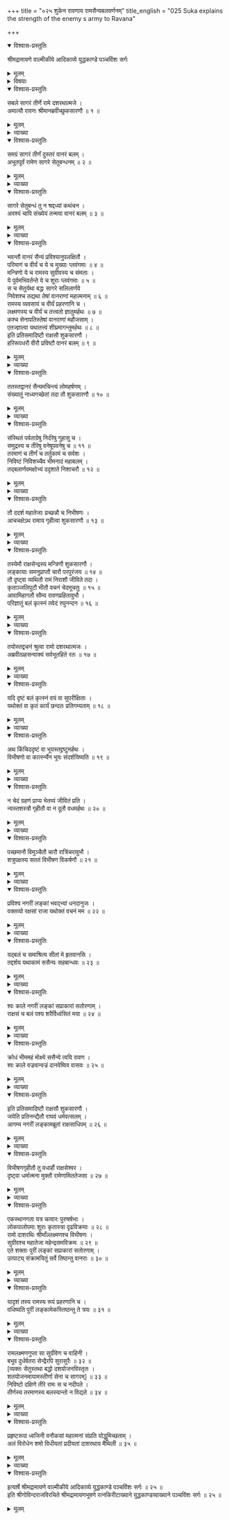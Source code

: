 +++
title = "०२५ शुकेन रावणाय रामसैन्यबलवर्णनम्"
title_english = "025 Suka explains the strength of the enemy s army to Ravana"

+++

<details open><summary>विश्वास-प्रस्तुतिः</summary>

श्रीमद्रामायणे वाल्मीकीये आदिकाव्ये युद्धकाण्डे पञ्चविंशः सर्गः
</details>

<details><summary>मूलम्</summary>

श्रीमद्रामायणे वाल्मीकीये आदिकाव्ये युद्धकाण्डे पञ्चविंशः सर्गः
</details>

<details><summary>विषयाः</summary>

विभीषणेन रावणप्रेरणया रामसेनागणनाद्यर्थंप्रहितयोः कपिरूपधारणेनकपिसेना -प्रविष्टयोः शुकसारणनाम्नो राक्षसयोग्रहणेन रामेप्रत्यर्पणम् ॥ १ ॥ स्वप्रार्थनया रावणे संदेशनिवेदनचोदन पूर्वकं राममोचिताभ्यांशुकसारणाभ्यां रावणमेत्य तंप्रति विभीषणकृतस्वग्रहणादिनिवेदनम् ॥ २ ॥ तथा वानरसेनाया अपरिच्छेद्यत्व निवेदन पूर्वकं रामप्रभाववर्णनेनसीताप्रदानपूर्वकं तेनसन्धिविधानम् ॥ ३ ॥

</details>

<details open><summary>विश्वास-प्रस्तुतिः</summary>

सबले सागरं तीर्णे रामे दशरथात्मजे ।  
अमात्यौ रावणः श्रीमानब्रवीच्छुकसारणौ ॥ १ ॥
</details>

<details><summary>मूलम्</summary>

सबले सागरं तीर्णे रामे दशरथात्मजे ।  
अमात्यौ रावणः श्रीमानब्रवीच्छुकसारणौ ॥ १ ॥
</details>

<details><summary>व्याख्या</summary>

अथ शुकसारणप्रेषणं पञ्चविंशे – सबल इत्यादि ॥ दशरथात्मजइति मनुष्यत्वोक्तिः । श्रीमानिति मदातिशयोक्तिः । शुकः पूर्वस्मादन्यः । सारणसाहित्यात् ॥ १ ॥
</details>

<details open><summary>विश्वास-प्रस्तुतिः</summary>

समग्रं सागरं तीर्णं दुस्तरं वानरं बलम् ।  
अभूतपूर्वं रामेण सागरे सेतुबन्धनम् ॥ २ ॥
</details>

<details><summary>मूलम्</summary>

समग्रं सागरं तीर्णं दुस्तरं वानरं बलम् ।  
अभूतपूर्वं रामेण सागरे सेतुबन्धनम् ॥ २ ॥
</details>

<details><summary>व्याख्या</summary>

समग्र विशालं । दुस्तरं तरितुमशक्यं । सागरं कर्म । वानरं वानरसंबन्धि बलं कर्तृ । तीर्णं अतरत् । कर्तरि क्तः । सेतुबन्धनं रामेण कृतमिति शेषः ॥ २ ॥
</details>

<details open><summary>विश्वास-प्रस्तुतिः</summary>

सागरे सेतुबन्धं तु न श्रद्दध्यां कथंचन ।  
अवश्यं चापि संख्येयं तन्मया वानरं बलम् ॥ ३ ॥
</details>

<details><summary>मूलम्</summary>

सागरे सेतुबन्धं तु न श्रद्दध्यां कथंचन ।  
अवश्यं चापि संख्येयं तन्मया वानरं बलम् ॥ ३ ॥
</details>

<details><summary>व्याख्या</summary>

सेतुबन्धनं रामेण कृतं । कथंचन आप्तपुरुषोदितत्वेपि । अपिच तथापि । संख्येयं ज्ञातव्यम् ॥ ३ ॥
</details>

<details open><summary>विश्वास-प्रस्तुतिः</summary>

भवन्तौ वानरं सैन्यं प्रविश्यानुपलक्षितौ ।  
परिमाणं च वीर्यं च ये च मुख्याः प्लवंगमाः ॥ ४ ॥  
मन्त्रिणो ये च रामस्य सुग्रीवस्य च संमताः ।  
ये पूर्वमभिवर्तन्ते ये च शूराः प्लवंगमाः ॥ ५ ॥  
स च सेतुर्यथा बद्धः सागरे सलिलार्णवे  
निवेशश्च तद्यथा तेषां वानराणां महात्मनाम् ॥ ६ ॥  
रामस्य व्यवसायं च वीर्यं प्रहरणानि च ।  
लक्ष्मणस्य च वीर्यं च तत्त्वतो ज्ञातुमर्हथः ॥ ७ ॥  
कश्च सेनापतिस्तेषां वानराणां महौजसाम् ।  
एतज्ज्ञात्वा यथातत्त्वं शीघ्रमागन्तुमर्हथः ॥ ८ ॥  
इति प्रतिसमादिष्टौ राक्षसौ शुकसारणौ ।  
हरिरूपधरौ वीरौ प्रविष्टौ वानरं बलम् ॥ ९ ॥
</details>

<details><summary>मूलम्</summary>

भवन्तौ वानरं सैन्यं प्रविश्यानुपलक्षितौ ।  
परिमाणं च वीर्यं च ये च मुख्याः प्लवंगमाः ॥ ४ ॥  
मन्त्रिणो ये च रामस्य सुग्रीवस्य च संमताः ।  
ये पूर्वमभिवर्तन्ते ये च शूराः प्लवंगमाः ॥ ५ ॥  
स च सेतुर्यथा बद्धः सागरे सलिलार्णवे  
निवेशश्च तद्यथा तेषां वानराणां महात्मनाम् ॥ ६ ॥  
रामस्य व्यवसायं च वीर्यं प्रहरणानि च ।  
लक्ष्मणस्य च वीर्यं च तत्त्वतो ज्ञातुमर्हथः ॥ ७ ॥  
कश्च सेनापतिस्तेषां वानराणां महौजसाम् ।  
एतज्ज्ञात्वा यथातत्त्वं शीघ्रमागन्तुमर्हथः ॥ ८ ॥  
इति प्रतिसमादिष्टौ राक्षसौ शुकसारणौ ।  
हरिरूपधरौ वीरौ प्रविष्टौ वानरं बलम् ॥ ९ ॥
</details>

<details><summary>व्याख्या</summary>

भवन्तावित्यादि चतुःश्लोक्येकान्वया ॥ तस्माद्भवन्तौ अनुपलक्षितौ परैरविज्ञातौ सन्तौ । वानरं सैन्यं प्रविश्य । परिमाणं वानराणामियत्तां । तेषां वीर्य बलपरिच्छेदं । ये प्लवङ्गमाःमुख्याः प्रधानभूताः तान् । ये रामस्य सुग्रीवस्य च संमता मन्त्रिणः । ये नासीरभटाः पूर्वमभिवर्तन्ते । ये च प्लवङ्गमाः वस्तुतः शूराः तान्सर्वान् । सागरे सगरखानिते । सलिलार्णवे लवणजलसमुद्रे । स सेतुः वानरतरणार्थसेतुश्च । यथा येन प्रकारेण बद्धः तं प्रकारं । तेषां निवेशं निवासं । उत्पत्तिस्थानं वा । क्लीबत्वमार्षं । यद्यथा यादृशप्रकारः । रामस्य व्यवसायं कर्तव्यविषयनिश्चयं । वीर्यं बलं । प्रहरणानि आयुधानि । लक्ष्मणस्य व्यवसायं बलं च । तत्त्वतः पारमार्थेन । ज्ञातुमर्थ्ये इत्यन्वयः ॥ ४–९ ॥
</details>

<details open><summary>विश्वास-प्रस्तुतिः</summary>

ततस्तद्वानरं सैन्यमचिन्त्यं लोमहर्षणम् ।  
संख्यातुं नाध्यगच्छेतां तदा तौ शुकसारणौ ॥ १० ॥
</details>

<details><summary>मूलम्</summary>

ततस्तद्वानरं सैन्यमचिन्त्यं लोमहर्षणम् ।  
संख्यातुं नाध्यगच्छेतां तदा तौ शुकसारणौ ॥ १० ॥
</details>

<details><summary>व्याख्या</summary>

नाध्यगच्छेतां नाज्ञासिष्टाम् ॥ १० ॥
</details>

<details open><summary>विश्वास-प्रस्तुतिः</summary>

संस्थितं पर्वताग्रेषु निर्दरेषु गुहासु च ।  
समुद्रस्य च तीरेषु वनेषूपवनेषु च ॥ ११ ॥  
तरमाणं च तीर्णं च तर्तुकामं च सर्वशः ।  
निविष्टं निविशच्चैव भीमनादं महाबलम् ।  
तद्बलार्णवमक्षोभ्यं ददृशाते निशाचरौ ॥ १२ ॥
</details>

<details><summary>मूलम्</summary>

संस्थितं पर्वताग्रेषु निर्दरेषु गुहासु च ।  
समुद्रस्य च तीरेषु वनेषूपवनेषु च ॥ ११ ॥  
तरमाणं च तीर्णं च तर्तुकामं च सर्वशः ।  
निविष्टं निविशच्चैव भीमनादं महाबलम् ।  
तद्बलार्णवमक्षोभ्यं ददृशाते निशाचरौ ॥ १२ ॥
</details>

<details><summary>व्याख्या</summary>

अज्ञानहेतुमाह सार्धश्लोकद्वयेन — संस्थितमिति । निर्दरेषु दलितपर्वतप्रदेशेषु । उपवनेषु आरामेषु । आरामः स्यादुपवनं इत्यमरः ॥ ११ – १२ ॥
</details>

<details open><summary>विश्वास-प्रस्तुतिः</summary>

तौ ददर्श महातेजाः प्रच्छन्नौ च निभीषणः ।  
आचचक्षेऽथ रामाय गृहीत्वा शुकसारणौ ॥ १३ ॥
</details>

<details><summary>मूलम्</summary>

तौ ददर्श महातेजाः प्रच्छन्नौ च निभीषणः ।  
आचचक्षेऽथ रामाय गृहीत्वा शुकसारणौ ॥ १३ ॥
</details>

<details><summary>व्याख्या</summary>

अथ विभीषणः ददर्श आचचक्षे चेत्यन्वयः ॥ १३ ॥
</details>

<details open><summary>विश्वास-प्रस्तुतिः</summary>

तस्येमौ राक्षसेन्द्रस्य मन्त्रिणौ शुकसारणौ ।  
लङ्कायाः समनुप्राप्तौ चारौ परपुरंजय ॥ १४ ॥  
तौ दृष्ट्वा व्यथितौ रामं निराशौ जीविते तदा ।  
कृताञ्जलिपुटौ भीतौ वचनं चेदमूचतुः ॥ १५ ॥  
आवामिहागतौ सौम्य रावणप्रहितावुभौ ।  
परिज्ञातुं बलं कृत्स्नं तवेदं रघुनन्दन ॥ १६ ॥
</details>

<details><summary>मूलम्</summary>

तस्येमौ राक्षसेन्द्रस्य मन्त्रिणौ शुकसारणौ ।  
लङ्कायाः समनुप्राप्तौ चारौ परपुरंजय ॥ १४ ॥  
तौ दृष्ट्वा व्यथितौ रामं निराशौ जीविते तदा ।  
कृताञ्जलिपुटौ भीतौ वचनं चेदमूचतुः ॥ १५ ॥  
आवामिहागतौ सौम्य रावणप्रहितावुभौ ।  
परिज्ञातुं बलं कृत्स्नं तवेदं रघुनन्दन ॥ १६ ॥
</details>

<details><summary>व्याख्या</summary>

लङ्काया इति पञ्चमी । परपुरं जयतीति परपुरंजयः । संज्ञायां भृतृवृजिधारिसहितपिदमः इति खच् ॥ १४ – १६ ॥
</details>

<details open><summary>विश्वास-प्रस्तुतिः</summary>

तयोस्तद्वचनं श्रुत्वा रामो दशरथात्मजः ।  
अब्रवीत्प्रहसन्वाक्यं सर्वभूतहिते रतः ॥ १७ ॥
</details>

<details><summary>मूलम्</summary>

तयोस्तद्वचनं श्रुत्वा रामो दशरथात्मजः ।  
अब्रवीत्प्रहसन्वाक्यं सर्वभूतहिते रतः ॥ १७ ॥
</details>

<details><summary>व्याख्या</summary>

दशरथात्मजः महापुरुषप्रसूतत्वेन सहजकारुण्य ः प्रहसन् रावणबुद्धिमान्द्यस्मरणात् प्रहासः । सर्वभूतहिते रतः रिपूणामपि वत्सलः ॥ १७ ॥
</details>

<details open><summary>विश्वास-प्रस्तुतिः</summary>

यदि दृष्टं बलं कृत्स्नं वयं वा सुपरीक्षिताः ।  
यथोक्तं वा कृतं कार्यं छन्दतः प्रतिगम्यताम् ॥ १८ ॥
</details>

<details><summary>मूलम्</summary>

यदि दृष्टं बलं कृत्स्नं वयं वा सुपरीक्षिताः ।  
यथोक्तं वा कृतं कार्यं छन्दतः प्रतिगम्यताम् ॥ १८ ॥
</details>

<details><summary>व्याख्या</summary>

यथोक्तं रावणेन यथोक्तं । छन्दतः यथेच्छातः ॥ १८ ॥
</details>

<details open><summary>विश्वास-प्रस्तुतिः</summary>

अथ किंचिददृष्टं वा भूयस्तद्द्रष्टुमर्हथः ।  
विभीषणो वा कार्त्स्न्येन भूयः संदर्शयिष्यति ॥ १९ ॥
</details>

<details><summary>मूलम्</summary>

अथ किंचिददृष्टं वा भूयस्तद्द्रष्टुमर्हथः ।  
विभीषणो वा कार्त्स्न्येन भूयः संदर्शयिष्यति ॥ १९ ॥
</details>

<details><summary>व्याख्या</summary>

अथेति पक्षान्तरे । भूयः अतिशयेन ॥ १९ ॥
</details>

<details open><summary>विश्वास-प्रस्तुतिः</summary>

न चेदं ग्रहणं प्राप्य भेतव्यं जीवितं प्रति ।  
न्यस्तशस्त्रौ गृहीतौ वा न दूतौ वधमर्हथः ॥ २० ॥
</details>

<details><summary>मूलम्</summary>

न चेदं ग्रहणं प्राप्य भेतव्यं जीवितं प्रति ।  
न्यस्तशस्त्रौ गृहीतौ वा न दूतौ वधमर्हथः ॥ २० ॥
</details>

<details><summary>व्याख्या</summary>

दूतौ युवामितिशेषः ॥ २० ॥
</details>

<details open><summary>विश्वास-प्रस्तुतिः</summary>

पच्छमानौ विमुञ्चैतौ चारौ रात्रिंचरावुभौ ।  
शत्रुपक्षस्य सततं विभीषण विकर्षणौ ॥ २१ ॥
</details>

<details><summary>मूलम्</summary>

पच्छमानौ विमुञ्चैतौ चारौ रात्रिंचरावुभौ ।  
शत्रुपक्षस्य सततं विभीषण विकर्षणौ ॥ २१ ॥
</details>

<details><summary>व्याख्या</summary>

विभीषणं प्रत्याह- पृच्छमानाविति ॥ सततं पृच्छमानत्वदशायामपि शत्रुपक्षस्य विकर्षणौ बाधकाविति यावत् ॥ २१ ॥
</details>

<details open><summary>विश्वास-प्रस्तुतिः</summary>

प्रविश्य नगरीं लङ्कां भवद्भ्यां धनदानुजः ।  
वक्तव्यो रक्षसां राजा यथोक्तं वचनं मम ॥ २२ ॥
</details>

<details><summary>मूलम्</summary>

प्रविश्य नगरीं लङ्कां भवद्भ्यां धनदानुजः ।  
वक्तव्यो रक्षसां राजा यथोक्तं वचनं मम ॥ २२ ॥
</details>

<details><summary>व्याख्या</summary>

पुनर्दूतौ प्रत्याह- प्रविश्येति ॥ २२ ॥
</details>

<details open><summary>विश्वास-प्रस्तुतिः</summary>

यद्बलं च समाश्रित्य सीतां मे हृतवानसि ।  
तद्दर्शय यथाकामं ससैन्यः सहबान्धवः ॥ २३ ॥
</details>

<details><summary>मूलम्</summary>

यद्बलं च समाश्रित्य सीतां मे हृतवानसि ।  
तद्दर्शय यथाकामं ससैन्यः सहबान्धवः ॥ २३ ॥
</details>

<details><summary>व्याख्या</summary>

यथाकामं यथेच्छं । शरणं वाऽऽगच्छेति भावः ॥ २३ ॥
</details>

<details open><summary>विश्वास-प्रस्तुतिः</summary>

श्वः काले नगरीं लङ्कां सप्राकारां सतोरणाम् ।  
राक्षसं च बलं पश्य शरैर्विध्वंसितं मया ॥ २४ ॥
</details>

<details><summary>मूलम्</summary>

श्वः काले नगरीं लङ्कां सप्राकारां सतोरणाम् ।  
राक्षसं च बलं पश्य शरैर्विध्वंसितं मया ॥ २४ ॥
</details>

<details><summary>व्याख्या</summary>

श्वः काल्ये परेद्युः प्रातःकाले ॥ २४ ॥
</details>

<details open><summary>विश्वास-प्रस्तुतिः</summary>

क्रोधं भीममहं मोक्ष्ये ससैन्ये त्वयि रावण ।  
श्वः काले वज्रवान्वज्रं दानवेष्विव वासवः ॥ २५ ॥
</details>

<details><summary>मूलम्</summary>

क्रोधं भीममहं मोक्ष्ये ससैन्ये त्वयि रावण ।  
श्वः काले वज्रवान्वज्रं दानवेष्विव वासवः ॥ २५ ॥
</details>

<details><summary>व्याख्या</summary>

क्रोधं मोक्ष्ये क्रोधकार्यं करिष्य इत्यर्थः । वज्रवान् अभ्यस्तवत्र इत्यर्थः ॥ २५ ॥
</details>

<details open><summary>विश्वास-प्रस्तुतिः</summary>

इति प्रतिसमादिष्टौ राक्षसौ शुकसारणौ ।  
जयेति प्रतिनन्द्यैतौ राघवं धर्मवत्सलम् ।  
आगम्य नगरीं लङ्कामब्रूतां राक्षसाधिपम् ॥ २६ ॥
</details>

<details><summary>मूलम्</summary>

इति प्रतिसमादिष्टौ राक्षसौ शुकसारणौ ।  
जयेति प्रतिनन्द्यैतौ राघवं धर्मवत्सलम् ।  
आगम्य नगरीं लङ्कामब्रूतां राक्षसाधिपम् ॥ २६ ॥
</details>

<details><summary>व्याख्या</summary>

इतीत्यादि सार्घश्लोक एकान्वयः ॥ प्रतिनन्द्य अभिष्टुत्य ॥ २६ ॥
</details>

<details open><summary>विश्वास-प्रस्तुतिः</summary>

विभीषणगृहीतौ तु वधार्हौ राक्षसेश्वर ।  
दृष्ट्वा धर्मात्मना मुक्तौ रामेणामिततेजसा ॥ २७ ॥
</details>

<details><summary>मूलम्</summary>

विभीषणगृहीतौ तु वधार्हौ राक्षसेश्वर ।  
दृष्ट्वा धर्मात्मना मुक्तौ रामेणामिततेजसा ॥ २७ ॥
</details>

<details><summary>व्याख्या</summary>

मुक्तौ आवामिति शेषः । धर्मात्मना दूतवधमनिच्छतेत्यर्थः । अमिततेजसेत्यनेन अस्मत्यागे भीतिहेतुता न शंक्त्यर्थः ॥ २७ ॥
</details>

<details open><summary>विश्वास-प्रस्तुतिः</summary>

एकस्थानगता यत्र चत्वारः पुरुषर्षभाः ।  
लोकपालोपमाः शूराः कृतास्त्रा दृढविक्रमाः ॥ २८ ॥  
रामो दाशरथिः श्रीमाँल्लक्ष्मणश्च विभीषणः ।  
सुग्रीवश्च महातेजा महेन्द्रसमविक्रमः ॥ २९ ॥  
एते शक्ताः पुरीं लङ्कां सप्राकारां सतोरणाम् ।  
उत्पाट्य् संक्रामयितुं सर्वे तिष्ठन्तु वानराः ॥ ३० ॥
</details>

<details><summary>मूलम्</summary>

एकस्थानगता यत्र चत्वारः पुरुषर्षभाः ।  
लोकपालोपमाः शूराः कृतास्त्रा दृढविक्रमाः ॥ २८ ॥  
रामो दाशरथिः श्रीमाँल्लक्ष्मणश्च विभीषणः ।  
सुग्रीवश्च महातेजा महेन्द्रसमविक्रमः ॥ २९ ॥  
एते शक्ताः पुरीं लङ्कां सप्राकारां सतोरणाम् ।  
उत्पाट्य् संक्रामयितुं सर्वे तिष्ठन्तु वानराः ॥ ३० ॥
</details>

<details><summary>व्याख्या</summary>

एकस्थानेत्यादि लोकत्रयमेकान्वयम् ॥ यत्र एकस्थानं ऐकमत्यं । एकप्रदेशं वा गताः एते शक्ताः । पुरीं लङ्कामित्याद्यन्वयः । कृतास्त्राः शिक्षितास्त्राः । छत्रिणो गच्छन्तीतिवदयं निर्देशः । सुग्रीवस्याकृतास्त्रत्वात् । उत्पाट्य उद्धृत्य । संक्रामयितुं अन्यत्र क्षेतुं । सर्वे एतच्चतुष्टयभिन्नाः ॥ २८ – ३० ॥
</details>

<details open><summary>विश्वास-प्रस्तुतिः</summary>

यादृशं तस्य रामस्य रूपं प्रहरणानि च ।  
वधिष्यति पुरीं लङ्कामेकस्तिष्ठन्तु ते त्रयः ॥ ३१ ॥
</details>

<details><summary>मूलम्</summary>

यादृशं तस्य रामस्य रूपं प्रहरणानि च ।  
वधिष्यति पुरीं लङ्कामेकस्तिष्ठन्तु ते त्रयः ॥ ३१ ॥
</details>

<details><summary>व्याख्या</summary>

यादृशमिति । प्रहरणादिकं यादृशं तदवलोकने राम एको वधिष्यतीति मन्यावहे इत्यर्थः ॥ ३१ ॥
</details>

<details open><summary>विश्वास-प्रस्तुतिः</summary>

रामलक्ष्मणगुप्ता सा सुग्रीवेण च वाहिनी ।  
बभूव दुर्धर्षतरा सेन्द्रैरपि सुरासुरैः ॥ ३२ ॥  
\[व्यक्तः सेतुस्तथा बद्धो दशयोजनविस्तृतः ।  
शतयोजनमायामस्तीर्णा सेना च सागरम्\] ॥ ३३ ॥  
निविष्टो दक्षिणे तीरे रामः स च नदीपते ।  
तीर्णस्य तरमाणस्य बलस्यान्तो न विद्यते ॥ ३४ ॥
</details>

<details><summary>मूलम्</summary>

रामलक्ष्मणगुप्ता सा सुग्रीवेण च वाहिनी ।  
बभूव दुर्धर्षतरा सेन्द्रैरपि सुरासुरैः ॥ ३२ ॥  
\[व्यक्तः सेतुस्तथा बद्धो दशयोजनविस्तृतः ।  
शतयोजनमायामस्तीर्णा सेना च सागरम्\] ॥ ३३ ॥  
निविष्टो दक्षिणे तीरे रामः स च नदीपते ।  
तीर्णस्य तरमाणस्य बलस्यान्तो न विद्यते ॥ ३४ ॥
</details>

<details><summary>व्याख्या</summary>

नन्वसहायशूरोपि रामः सेनाहननादनुत्साहः स्यात् तत्क्रियतामित्यत्राह — रामलक्ष्मणेति ॥ सुग्रीवेण च अङ्गदादिना च सहिता सा अपरिच्छिन्ना । हरिवाहिनी चपलकपिसेना । रामलक्ष्मणगुप्ता रामेण रामस्य दक्षिणो बाहुरिति रामदक्षिणबाहुभूतेन लक्ष्मणेन च गुप्ता सती । सुग्रीवस्य रक्ष्यकोटावेवान्वयः न तु रक्षककोटौ । तन्मन्त्रिणा हनुमतैव — जयत्यतिबलो रामो लक्ष्मणश्च महाबलः । राजा जयति सुग्रीवो राघवेणाभिपालितः इत्युक्तेः । दुर्धर्षतरा बभूव । तरसा मनसापि धर्षयितुमशक्येत्यवगम्यते । न केवलं मनुष्यादिभिः किन्तु सुरैरपि । न केवलं सुरैरेव किन्तु सुरासुरैः विरोधं विहाय कृतसौहार्दैरपि । न केवलमनायकैस्तैः किन्तु सेन्द्रैरपि । स्वस्वातन्त्र्यं विहाय नायकाज्ञानुवर्तिभिरित्यर्थः ॥ ३२–३४ ॥
</details>

<details open><summary>विश्वास-प्रस्तुतिः</summary>

प्रहृष्टरूपा ध्वजिनी वनौकसां महात्मनां संप्रति योद्धुमिच्छताम् ।  
अलं विरोधेन शमो विधीयतां प्रदीयतां दाशरथाय मैथिली ॥ ३५ ॥
</details>

<details><summary>मूलम्</summary>

प्रहृष्टरूपा ध्वजिनी वनौकसां महात्मनां संप्रति योद्धुमिच्छताम् ।  
अलं विरोधेन शमो विधीयतां प्रदीयतां दाशरथाय मैथिली ॥ ३५ ॥
</details>

<details><summary>व्याख्या</summary>

महात्मनां दृढमनस्कानां । संप्रति सद्य एव । योद्धुमिच्छतां । प्रहृष्टरूपा हर्षद्योतकाकारयुक्ता । भवतीति शेषः । अतस्तद्विरोधेनालं । शमः क्रोधनिवृत्तिः । विधीयतां क्रियतां । मैथिली प्रदीयतां च ॥ ३५ ॥
</details>

<details open><summary>विश्वास-प्रस्तुतिः</summary>

इत्यार्षे श्रीमद्रामायणे वाल्मीकीये आदिकाव्ये युद्धकाण्डे पञ्चविंशः सर्गः ॥ २५ ॥  
इति श्रीगोविन्दराजविरचिते श्रीमद्रामायणभूषणे रत्नकिरीटाख्याने युद्धकाण्डव्याख्याने पञ्चविंशः सर्गः ॥ २५ ॥
</details>

<details><summary>मूलम्</summary>

इत्यार्षे श्रीमद्रामायणे वाल्मीकीये आदिकाव्ये युद्धकाण्डे पञ्चविंशः सर्गः ॥ २५ ॥  
इति श्रीगोविन्दराजविरचिते श्रीमद्रामायणभूषणे रत्नकिरीटाख्याने युद्धकाण्डव्याख्याने पञ्चविंशः सर्गः ॥ २५ ॥
</details>

